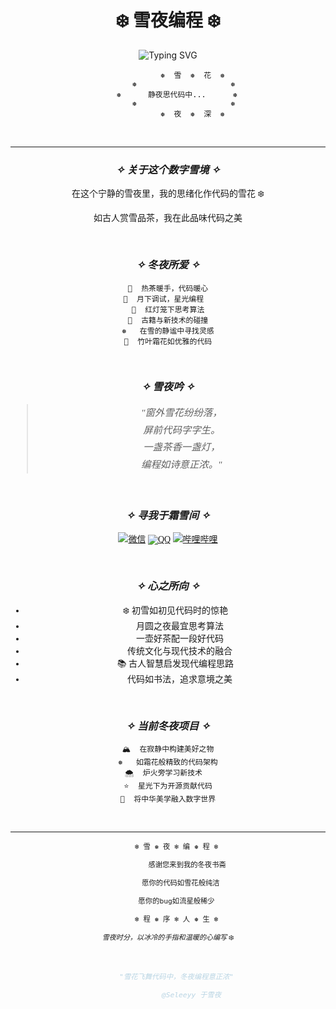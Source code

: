 <div align="center">

# ❄️ 雪夜编程 ❄️

<img src="https://readme-typing-svg.herokuapp.com?font=Noto+Serif+SC&size=22&pause=2500&color=E8F4F8&center=true&vCenter=true&width=600&lines=雪花飘飘，代码悠悠;在静谧的冬夜里编程;梦在冬日蓝调中" alt="Typing SVG" />

<br>

```
           ❅  雪  ❅  花  ❅
       ❅                     ❅
    ❅      静夜思代码中...      ❅
       ❅                     ❅
           ❅  夜  ❅  深  ❅
```

<br>

---

<div style="font-family: 'Noto Serif SC', 'Source Han Serif SC', 'Songti SC', serif;">

### *✧ 关于这个数字雪境 ✧*

在这个宁静的雪夜里，我的思绪化作代码的雪花 ❄️  

如古人赏雪品茶，我在此品味代码之美  

<br>

### *✧ 冬夜所爱 ✧*

```
🍵  热茶暖手，代码暖心
🌙  月下调试，星光编程  
🏮  红灯笼下思考算法
📖  古籍与新技术的碰撞
❅   在雪的静谧中寻找灵感
🎋  竹叶霜花如优雅的代码
```

<br>

### *✧ 雪夜吟 ✧*

<div style="font-family: 'Noto Serif SC', 'KaiTi', 'STKaiti', serif; font-size: 1.1em; line-height: 1.8; color: #E8F4F8;">

> *"窗外雪花纷纷落，*  
> *屏前代码字字生。*  
> *一盏茶香一盏灯，*  
> *编程如诗意正浓。"*

</div>

<br>

### *✧ 寻我于霜雪间 ✧*

[![微信](https://img.shields.io/badge/微信-2C3E50?style=flat-square&logo=wechat&logoColor=E8F4F8&labelColor=34495E)](link)
[![QQ](https://img.shields.io/badge/QQ-2C3E50?style=flat-square&logo=tencentqq&logoColor=E8F4F8&labelColor=34495E)](link)
[![哔哩哔哩](https://img.shields.io/badge/哔哩哔哩-2C3E50?style=flat-square&logo=bilibili&logoColor=E8F4F8&labelColor=34495E)](link)

<br>

### *✧ 心之所向 ✧*

- ❄️ 初雪如初见代码时的惊艳
- 🌙 月圆之夜最宜思考算法
- 🍵 一壶好茶配一段好代码  
- 🏮 传统文化与现代技术的融合
- 📚 古人智慧启发现代编程思路
- 🎨 代码如书法，追求意境之美

<br>

### *✧ 当前冬夜项目 ✧*

```
🏔️  在寂静中构建美好之物
❅   如霜花般精致的代码架构
🌨️  炉火旁学习新技术  
⭐  星光下为开源贡献代码
🎋  将中华美学融入数字世界
```

</div>

<br>

---

<div style="font-family: 'Noto Serif SC', 'Source Han Serif SC', serif; font-size: 0.95em;">

```
    ❄️ 雪 ❅ 夜 ❄️ 编 ❅ 程 ❄️
    
         感谢您来到我的冬夜书斋
    
      愿你的代码如雪花般纯洁
      
      愿你的bug如流星般稀少  
    
    ❄️ 程 ❅ 序 ❄️ 人 ❅ 生 ❄️
```

<sub>*雪夜时分，以冰冷的手指和温暖的心编写* ❄️</sub>

<br>

<div style="font-family: 'Noto Serif SC', 'KaiTi', serif; font-style: italic; color: #B8D4E3;">

```
    "雪花飞舞代码中，冬夜编程意正浓"
    
           @Seleeyy 于雪夜
```

</div>

</div>
